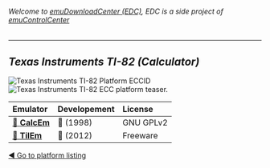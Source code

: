 ###### Welcome to [emuDownloadCenter (EDC)](https://github.com/PhoenixInteractiveNL/emuDownloadCenter/wiki/), EDC is a side project of [emuControlCenter](https://github.com/PhoenixInteractiveNL/emuControlCenter/wiki/)
***
## _Texas Instruments TI-82 (Calculator)_
![](https://raw.githubusercontent.com/wiki/PhoenixInteractiveNL/emuDownloadCenter/images_platform/ecc_ti82_cell.png "Texas Instruments TI-82 Platform ECCID")
![](https://raw.githubusercontent.com/wiki/PhoenixInteractiveNL/emuDownloadCenter/images_platform/ecc_ti82_teaser.png "Texas Instruments TI-82 ECC platform teaser.")

| Emulator | Developement | License |
|:---------|:-------------|:--------|
| [:file_folder: **CalcEm**](https://github.com/PhoenixInteractiveNL/emuDownloadCenter/wiki/Emulator-calcem#menu) | :red_circle: (1998) | GNU GPLv2 |
| [:file_folder: **TilEm**](https://github.com/PhoenixInteractiveNL/emuDownloadCenter/wiki/Emulator-tilem#menu) | :red_circle: (2012) | Freeware |

[:arrow_backward: Go to platform listing](https://github.com/PhoenixInteractiveNL/emuDownloadCenter/wiki/EDC-Platform-List)

